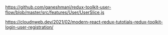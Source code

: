 https://github.com/ganeshmani/redux-toolkit-user-flow/blob/master/src/features/User/UserSlice.js



https://cloudnweb.dev/2021/02/modern-react-redux-tutotials-redux-toolkit-login-user-registration/